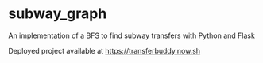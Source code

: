 # subway_graph
An implementation of a BFS to find subway transfers with Python and Flask

Deployed project available at https://transferbuddy.now.sh


